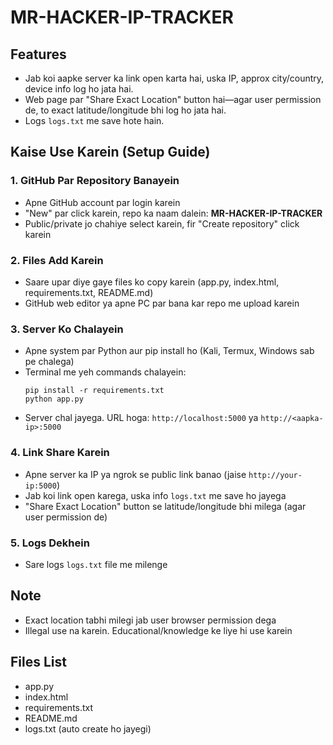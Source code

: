 # MR-HACKER-IP-TRACKER

## Features
- Jab koi aapke server ka link open karta hai, uska IP, approx city/country, device info log ho jata hai.
- Web page par "Share Exact Location" button hai—agar user permission de, to exact latitude/longitude bhi log ho jata hai.
- Logs `logs.txt` me save hote hain.

## Kaise Use Karein (Setup Guide)

### 1. GitHub Par Repository Banayein
- Apne GitHub account par login karein
- "New" par click karein, repo ka naam dalein: **MR-HACKER-IP-TRACKER**
- Public/private jo chahiye select karein, fir "Create repository" click karein

### 2. Files Add Karein
- Saare upar diye gaye files ko copy karein (app.py, index.html, requirements.txt, README.md)
- GitHub web editor ya apne PC par bana kar repo me upload karein

### 3. Server Ko Chalayein
- Apne system par Python aur pip install ho (Kali, Termux, Windows sab pe chalega)
- Terminal me yeh commands chalayein:
    ```
    pip install -r requirements.txt
    python app.py
    ```
- Server chal jayega. URL hoga: `http://localhost:5000` ya `http://<aapka-ip>:5000`

### 4. Link Share Karein
- Apne server ka IP ya ngrok se public link banao (jaise `http://your-ip:5000`)
- Jab koi link open karega, uska info `logs.txt` me save ho jayega
- "Share Exact Location" button se latitude/longitude bhi milega (agar user permission de)

### 5. Logs Dekhein
- Sare logs `logs.txt` file me milenge

## Note
- Exact location tabhi milegi jab user browser permission dega
- Illegal use na karein. Educational/knowledge ke liye hi use karein

## Files List
- app.py
- index.html
- requirements.txt
- README.md
- logs.txt (auto create ho jayegi)
